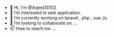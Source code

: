 - 👋 Hi, I’m @Aqeel35102
- 👀 I’m interested in web application.
- 🌱 I’m currently working on laravel , php , vue.Js.
- 💞️ I’m looking to collaborate on ...
- 📫 How to reach me ...

<!---
Aqeel35102/Aqeel35102 is a ✨ special ✨ repository because its `README.md` (this file) appears on your GitHub profile.
You can click the Preview link to take a look at your changes.
--->
